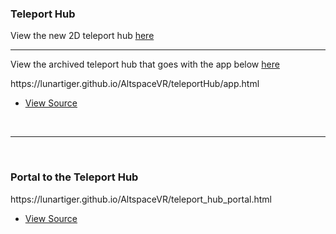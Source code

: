 <h3>Teleport Hub</h3>
<p>View the new 2D teleport hub <a href="/althub">here</a></p>
<hr />
<p>View the archived teleport hub that goes with the app below <a href="/AltspaceVR/teleportHub/archive">here</a></p>
<p><a href="https://lunartiger.github.io/AltspaceVR/teleportHub/app.html" style="text-decoration:none">https://lunartiger.github.io/AltspaceVR/teleportHub/app.html</a></p>
<ul>
	<li><a href="https://raw.githubusercontent.com/LunarTiger/AltspaceVR/master/teleportHub/app.html">View Source</a></li>
</ul>
<br>
<hr />
<br>
<h3>Portal to the Teleport Hub</h3>
<p><a href="https://lunartiger.github.io/AltspaceVR/teleport_hub_portal.html" style="text-decoration:none">https://lunartiger.github.io/AltspaceVR/teleport_hub_portal.html</a></p>
<ul>
	<li><a href="https://raw.githubusercontent.com/LunarTiger/AltspaceVR/master/teleport_hub_portal.html">View Source</a></li>
		</ul>
